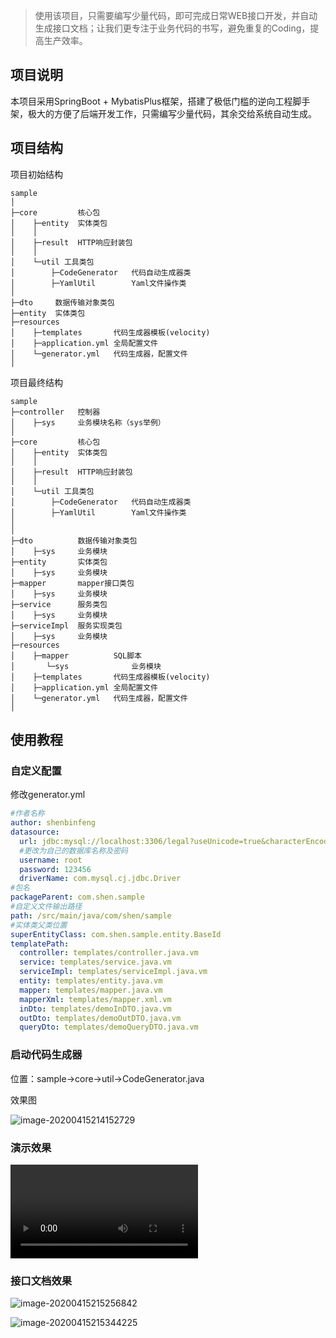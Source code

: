 > 使用该项目，只需要编写少量代码，即可完成日常WEB接口开发，并自动生成接口文档；让我们更专注于业务代码的书写，避免重复的Coding，提高生产效率。
>

## 项目说明

本项目采用SpringBoot + MybatisPlus框架，搭建了极低门槛的逆向工程脚手架，极大的方便了后端开发工作，只需编写少量代码，其余交给系统自动生成。 

## 项目结构

项目初始结构

```
sample
│
├─core         核心包
│    ├─entity  实体类包
│    │ 
│    ├─result  HTTP响应封装包
│    │ 
│    └─util	工具类包 
│        ├─CodeGenerator   代码自动生成器类
│        ├─YamlUtil        Yaml文件操作类       
│ 
├─dto     数据传输对象类包
├─entity  实体类包
├─resources
│    ├─templates	   代码生成器模板(velocity)
│    ├─application.yml 全局配置文件
│    └─generator.yml   代码生成器，配置文件
│
```

项目最终结构

```
sample
├─controller   控制器
│    ├─sys     业务模块名称（sys举例）
│ 
├─core         核心包
│    ├─entity  实体类包
│    │ 
│    ├─result  HTTP响应封装包
│    │ 
│    └─util	工具类包 
│        ├─CodeGenerator   代码自动生成器类
│        ├─YamlUtil        Yaml文件操作类
│       
│ 
├─dto          数据传输对象类包
│    ├─sys     业务模块
├─entity       实体类包
│    ├─sys     业务模块
├─mapper       mapper接口类包
│    ├─sys     业务模块
├─service      服务类包
│    ├─sys     业务模块
├─serviceImpl  服务实现类包
│    ├─sys     业务模块
├─resources
│    ├─mapper          SQL脚本
│       └─sys     		   业务模块
│    ├─templates	   代码生成器模板(velocity)
│    ├─application.yml 全局配置文件
│    └─generator.yml   代码生成器，配置文件
│
```

## 使用教程

### 自定义配置

修改generator.yml

```yaml
#作者名称
author: shenbinfeng
datasource:
  url: jdbc:mysql://localhost:3306/legal?useUnicode=true&characterEncoding=UTF-8&useSSL=false&serverTimezone=Asia/Shanghai&allowMultiQueries=true&allowPublicKeyRetrieval=true
  #更改为自己的数据库名称及密码
  username: root
  password: 123456
  driverName: com.mysql.cj.jdbc.Driver
#包名
packageParent: com.shen.sample
#自定义文件输出路径
path: /src/main/java/com/shen/sample
#实体类父类位置
superEntityClass: com.shen.sample.entity.BaseId
templatePath:
  controller: templates/controller.java.vm
  service: templates/service.java.vm
  serviceImpl: templates/serviceImpl.java.vm
  entity: templates/entity.java.vm
  mapper: templates/mapper.java.vm
  mapperXml: templates/mapper.xml.vm
  inDto: templates/demoInDTO.java.vm
  outDto: templates/demoOutDTO.java.vm
  queryDto: templates/demoQueryDTO.java.vm
```

### 启动代码生成器

位置：sample->core->util->CodeGenerator.java

效果图

![image-20200415214152729](C:\Users\admin\AppData\Roaming\Typora\typora-user-images\image-20200415214152729.png)

### 演示效果


<video src="D:\setup\迅雷影音\Xmp\profiles\截图\20200415_21311120204152136532.mp4"></video>

### 接口文档效果

![image-20200415215256842](C:\Users\admin\AppData\Roaming\Typora\typora-user-images\image-20200415215256842.png)

![image-20200415215344225](C:\Users\admin\AppData\Roaming\Typora\typora-user-images\image-20200415215344225.png)